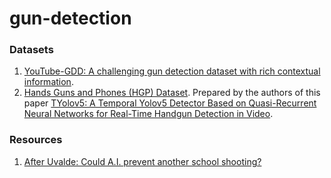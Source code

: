 # gun-detection

### Datasets
1. [YouTube-GDD: A challenging gun detection dataset with rich contextual information](https://github.com/UCAS-GYX/YouTube-GDD).
2. [Hands Guns and Phones (HGP) Dataset](https://drive.google.com/file/d/138Zp7MuchcS4He6LBFSTow5q97BwnpWv).
Prepared by the authors of this paper [TYolov5: A Temporal Yolov5 Detector Based on Quasi-Recurrent Neural Networks for Real-Time Handgun Detection in Video](https://www.researchgate.net/profile/Cuauhtemoc-Suarez-Ramirez-3/publication/356339851_TYolov5_A_Temporal_Yolov5_Detector_Based_on_Quasi-Recurrent_Neural_Networks_for_Real-Time_Handgun_Detection_in_Video).


### Resources
1. [After Uvalde: Could A.I. prevent another school shooting?](https://fortune.com/2022/05/31/ai-prevent-uvalde-mass-school-shooting/)
